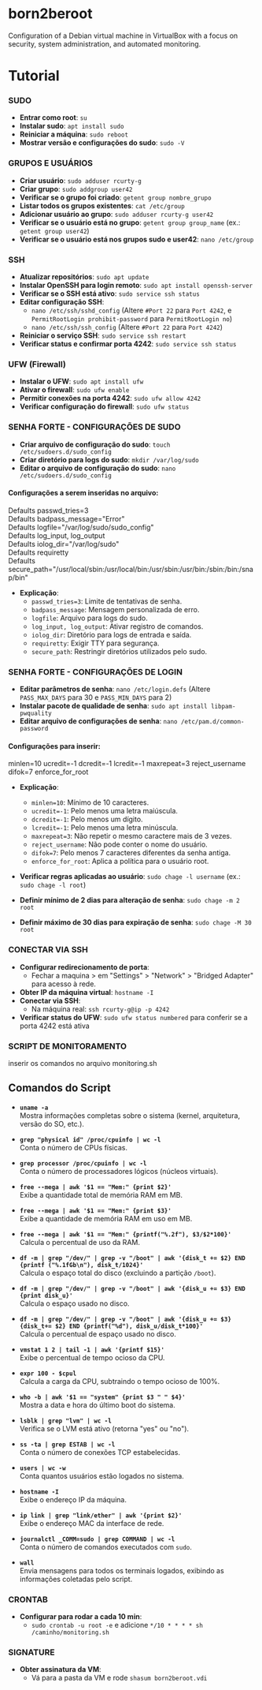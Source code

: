 # born2beroot
Configuration of a Debian virtual machine in VirtualBox with a focus on security, system administration, and automated monitoring.

# Tutorial
### SUDO
- **Entrar como root**: `su`
- **Instalar sudo**: `apt install sudo`
- **Reiniciar a máquina**: `sudo reboot`
- **Mostrar versão e configurações do sudo**: `sudo -V`

### GRUPOS E USUÁRIOS
- **Criar usuário**: `sudo adduser rcurty-g`
- **Criar grupo**: `sudo addgroup user42`
- **Verificar se o grupo foi criado**: `getent group nombre_grupo`
- **Listar todos os grupos existentes**: `cat /etc/group`
- **Adicionar usuário ao grupo**: `sudo adduser rcurty-g user42`
- **Verificar se o usuário está no grupo**: `getent group group_name` (ex.: `getent group user42`)
- **Verificar se o usuário está nos grupos sudo e user42**: `nano /etc/group`

### SSH
- **Atualizar repositórios**: `sudo apt update`
- **Instalar OpenSSH para login remoto**: `sudo apt install openssh-server`
- **Verificar se o SSH está ativo**: `sudo service ssh status`
- **Editar configuração SSH**:
  - `nano /etc/ssh/sshd_config` (Altere `#Port 22` para `Port 4242`, e `PermitRootLogin prohibit-password` para `PermitRootLogin no`)
  - `nano /etc/ssh/ssh_config` (Altere `#Port 22` para `Port 4242`)
- **Reiniciar o serviço SSH**: `sudo service ssh restart`
- **Verificar status e confirmar porta 4242**: `sudo service ssh status`

### UFW (Firewall)
- **Instalar o UFW**: `sudo apt install ufw`
- **Ativar o firewall**: `sudo ufw enable`
- **Permitir conexões na porta 4242**: `sudo ufw allow 4242`
- **Verificar configuração do firewall**: `sudo ufw status`

### SENHA FORTE - CONFIGURAÇÕES DE SUDO
- **Criar arquivo de configuração do sudo**: `touch /etc/sudoers.d/sudo_config`
- **Criar diretório para logs do sudo**: `mkdir /var/log/sudo`
- **Editar o arquivo de configuração do sudo**: `nano /etc/sudoers.d/sudo_config`

#### Configurações a serem inseridas no arquivo:
Defaults passwd_tries=3  
Defaults badpass_message="Error"  
Defaults logfile="/var/log/sudo/sudo_config"  
Defaults log_input, log_output  
Defaults iolog_dir="/var/log/sudo"  
Defaults requiretty  
Defaults secure_path="/usr/local/sbin:/usr/local/bin:/usr/sbin:/usr/bin:/sbin:/bin:/snap/bin"  

- **Explicação**:
  - `passwd_tries=3`: Limite de tentativas de senha.
  - `badpass_message`: Mensagem personalizada de erro.
  - `logfile`: Arquivo para logs do sudo.
  - `log_input, log_output`: Ativar registro de comandos.
  - `iolog_dir`: Diretório para logs de entrada e saída.
  - `requiretty`: Exigir TTY para segurança.
  - `secure_path`: Restringir diretórios utilizados pelo sudo.

### SENHA FORTE - CONFIGURAÇÕES DE LOGIN
- **Editar parâmetros de senha**: `nano /etc/login.defs` (Altere `PASS_MAX_DAYS` para 30 e `PASS_MIN_DAYS` para 2)
- **Instalar pacote de qualidade de senha**: `sudo apt install libpam-pwquality`
- **Editar arquivo de configurações de senha**: `nano /etc/pam.d/common-password`

#### Configurações para inserir:
minlen=10 ucredit=-1 dcredit=-1 lcredit=-1 maxrepeat=3 reject_username difok=7 enforce_for_root

- **Explicação**:
  - `minlen=10`: Mínimo de 10 caracteres.
  - `ucredit=-1`: Pelo menos uma letra maiúscula.
  - `dcredit=-1`: Pelo menos um dígito.
  - `lcredit=-1`: Pelo menos uma letra minúscula.
  - `maxrepeat=3`: Não repetir o mesmo caractere mais de 3 vezes.
  - `reject_username`: Não pode conter o nome do usuário.
  - `difok=7`: Pelo menos 7 caracteres diferentes da senha antiga.
  - `enforce_for_root`: Aplica a política para o usuário root.

- **Verificar regras aplicadas ao usuário**: `sudo chage -l username` (ex.: `sudo chage -l root`)
- **Definir mínimo de 2 dias para alteração de senha**: `sudo chage -m 2 root`
- **Definir máximo de 30 dias para expiração de senha**: `sudo chage -M 30 root`

### CONECTAR VIA SSH
- **Configurar redirecionamento de porta**:
  - Fechar a maquina > em "Settings" > "Network" > "Bridged Adapter" para acesso à rede.
- **Obter IP da máquina virtual**: `hostname -I`
- **Conectar via SSH**:
  - Na máquina real: `ssh rcurty-g@ip -p 4242`
- **Verificar status do UFW**: `sudo ufw status numbered` para conferir se a porta 4242 está ativa

### SCRIPT DE MONITORAMENTO
inserir os comandos no arquivo monitoring.sh

## Comandos do Script
- **`uname -a`**  
  Mostra informações completas sobre o sistema (kernel, arquitetura, versão do SO, etc.).

- **`grep "physical id" /proc/cpuinfo | wc -l`**  
  Conta o número de CPUs físicas.

- **`grep processor /proc/cpuinfo | wc -l`**  
  Conta o número de processadores lógicos (núcleos virtuais).

- **`free --mega | awk '$1 == "Mem:" {print $2}'`**  
  Exibe a quantidade total de memória RAM em MB.

- **`free --mega | awk '$1 == "Mem:" {print $3}'`**  
  Exibe a quantidade de memória RAM em uso em MB.

- **`free --mega | awk '$1 == "Mem:" {printf("%.2f"), $3/$2*100}'`**  
  Calcula o percentual de uso da RAM.

- **`df -m | grep "/dev/" | grep -v "/boot" | awk '{disk_t += $2} END {printf ("%.1fGb\n"), disk_t/1024}'`**  
  Calcula o espaço total do disco (excluindo a partição `/boot`).

- **`df -m | grep "/dev/" | grep -v "/boot" | awk '{disk_u += $3} END {print disk_u}'`**  
  Calcula o espaço usado no disco.

- **`df -m | grep "/dev/" | grep -v "/boot" | awk '{disk_u += $3} {disk_t+= $2} END {printf("%d"), disk_u/disk_t*100}'`**  
  Calcula o percentual de espaço usado no disco.

- **`vmstat 1 2 | tail -1 | awk '{printf $15}'`**  
  Exibe o percentual de tempo ocioso da CPU.

- **`expr 100 - $cpul`**  
  Calcula a carga da CPU, subtraindo o tempo ocioso de 100%.

- **`who -b | awk '$1 == "system" {print $3 " " $4}'`**  
  Mostra a data e hora do último boot do sistema.

- **`lsblk | grep "lvm" | wc -l`**  
  Verifica se o LVM está ativo (retorna "yes" ou "no").

- **`ss -ta | grep ESTAB | wc -l`**  
  Conta o número de conexões TCP estabelecidas.

- **`users | wc -w`**  
  Conta quantos usuários estão logados no sistema.

- **`hostname -I`**  
  Exibe o endereço IP da máquina.

- **`ip link | grep "link/ether" | awk '{print $2}'`**  
  Exibe o endereço MAC da interface de rede.

- **`journalctl _COMM=sudo | grep COMMAND | wc -l`**  
  Conta o número de comandos executados com `sudo`.

- **`wall`**  
  Envia mensagens para todos os terminais logados, exibindo as informações coletadas pelo script.


### CRONTAB
- **Configurar para rodar a cada 10 min**:
  - `sudo crontab -u root -e` e adicione `*/10 * * * * sh /caminho/monitoring.sh`

### SIGNATURE
- **Obter assinatura da VM**:
  - Vá para a pasta da VM e rode `shasum born2beroot.vdi`
